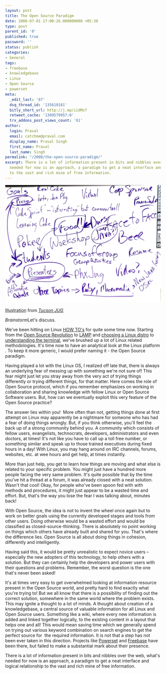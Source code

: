 ```yaml
---
layout: post
title: The Open Source Paradigm
date: 2008-07-01 17:00:26.000000000 +05:30
type: post
parent_id: '0'
published: true
password: ''
status: publish
categories:
- General
tags:
- freebase
- knowledgebase
- Linux
- Open Source
- powerset
meta:
  _edit_last: '67'
  dsq_thread_id: '135610181'
  bitly_short_url: http://j.mp/iidMsf
  retweet_cache: '1309579957:0'
  trx_addons_post_views_count: '61'
author:
  login: Praval
  email: catchme@praval.com
  display_name: Praval Singh
  first_name: Praval
  last_name: Singh
permalink: "/2008/the-open-source-paradigm/"
excerpt: There is a lot of information present in bits and nibbles over the web, what's
  needed for now is an approach, a paradigm to get a neat interface and logical relationship
  to the vast and rich mine of free information.
---
```

<div class="figure"><img src="/static/2008/07/brainstorm.jpg" alt="Brainstorm" />
<p class="credit"><abbr class="type" title="Illustration">Illustration</abbr> from <cite><a href="http://www.tucson-jug.org/">Tucson JUG</a></cite></p>
<p class="caption"><em class="title">Brainstorm</em>Let's discuss.</p>
</div>
<p>We've been hitting on Linux <a href="http://brajeshwar.wpengine.com/author/praval/">HOW TO's</a> for quite some time now. Starting from the <a href="http://brajeshwar.wpengine.com/2008/open-source-revolution/">Open Source Revolution</a> to <a href="http://brajeshwar.wpengine.com/2008/ready-for-lamp/">LAMP</a> and <a href="http://brajeshwar.wpengine.com/2008/choice-of-linux-distros/">choosing a Linux distro</a> to <a href="http://brajeshwar.wpengine.com/2008/terminal-based-installation/">understanding the terminal</a>, we've brushed up a lot of Linux related methodologies. It's time now to have an analytical look at the Linux platform . To keep it more generic, I would prefer naming it - the Open Source paradigm.</p>
<p>Having played a lot with the Linux OS, I realized off late that, there is always an underlying fear of messing up with something we're not sure of! This fear might just let you stray away from the very act of trying things differently or trying different things, for that matter. Here comes the role of Open Source protocol, which if you remember emphasizes on working in collaboration and sharing knowledge with fellow Linux or Open Source Software users. But, how can we eventually exploit this very feature of the Open Source practice?</p>
<p>The answer lies within you!&#160; More often than not, getting things done at first attempt on Linux may apparently be a nightmare for someone who has had a fear of doing things wrongly. But, if you think otherwise, you'll feel the back up of a strong community behind you. A community which consists of fellow users, evangelists, technocrats, developers, administrators and even doctors, at times! It's not like you have to call up a toll free number, or something similar and speak up to those trained executives during fixed hours in a day! With Linux, you may hang around on IRC channels, forums, websites, etc. at wee hours and get help, at times instantly.</p>
<p>More than just help, you get to learn how things are moving and what else is related to your specific problem. You might just have a hundred more people facing the very same problem. It's quite possible that by the time you've hit a thread at a forum, it was already closed with a neat solution. Wasn't that cool! Okay, for people who've been spoon fed with with methods and procedures, it might just appear to be a wasted time and effort. But, that's the way you lose the fear I was talking about, minutes back!</p>
<p>With Open Source, the idea is not to invent the wheel once again but to work on better goals using the currently developed stages and tools from other users. Doing otherwise would be a wasted effort and would be classified as closed-source-thinking. There is absolutely no point working on things which others have already built and shared for you. That's where the difference lies. Open Source is all about doing things in cohesion, differently and intelligently.</p>
<p>Having said this, it would be pretty unrealistic to expect novice users &#8211; especially the new adopters of this technology, to help others with a solution. But they can certainly help the developers and power users with their questions and problems. Remember, the worst question is the one that's never been asked!</p>
<p>It's at times very easy to get overwhelmed looking at information resource present in the Open Source world, and pretty hard to find exactly what you're trying to! But we all know that there is a possibility of finding out the correct solution, somewhere in the same world where the problem exists. This may ignite a thought to a lot of minds. A thought about creation of a knowledgebase, a central source of valuable information for all Linux and Open Source users. Something like a wiki, where every new information is added and linked together logically, to the existing content in a layout that helps one and all! This would mean saving time which we generally spend on trying out various keyword combination on search engines to get the perfect source for&#160; the required information. It is not that a step has not been ever taken in this direction. Projects like <a href="http://www.powerset.com">Powerset</a> and <a href="http://www.freebase.com">Freebase</a> have been there, but failed to make a substantial mark about their presence.</p>
<p>There is a lot of information present in bits and nibbles over the web, what's needed for now is an approach, a paradigm to get a neat interface and logical relationship to the vast and rich mine of free information.</p>
